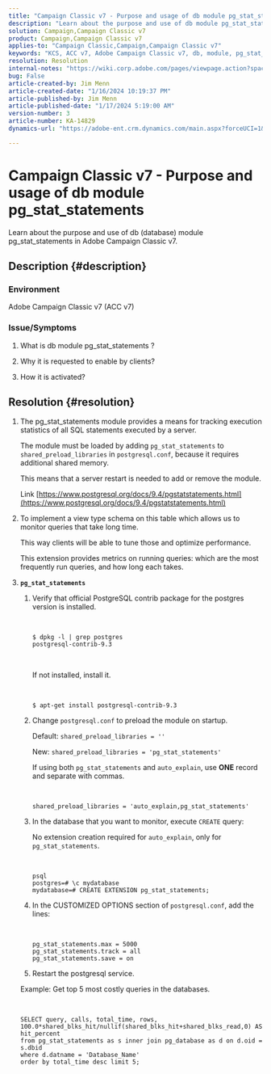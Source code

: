 ```yaml
---
title: "Campaign Classic v7 - Purpose and usage of db module pg_stat_statements"
description: "Learn about the purpose and use of db module pg_stat_statements in Adobe Campaign Classic v7."
solution: Campaign,Campaign Classic v7
product: Campaign,Campaign Classic v7
applies-to: "Campaign Classic,Campaign,Campaign Classic v7"
keywords: "KCS, ACC v7, Adobe Campaign Classic v7, db, module, pg_stat_statement, FAQ, PostgreSQL, postgres"
resolution: Resolution
internal-notes: "https://wiki.corp.adobe.com/pages/viewpage.action?spaceKey=neolane&title=Database+performance+optimization+-+Identify+bottleneck+queries+with+execution+statistics#Databaseperformanceoptimization-Identifybottleneckquerieswithexecutionstatistics-pg_stat_statements"
bug: False
article-created-by: Jim Menn
article-created-date: "1/16/2024 10:19:37 PM"
article-published-by: Jim Menn
article-published-date: "1/17/2024 5:19:00 AM"
version-number: 3
article-number: KA-14829
dynamics-url: "https://adobe-ent.crm.dynamics.com/main.aspx?forceUCI=1&pagetype=entityrecord&etn=knowledgearticle&id=aa8c1c54-bdb4-ee11-a569-6045bd006268"

---
```

# Campaign Classic v7 - Purpose and usage of db module pg_stat_statements


Learn about the purpose and use of db (database) module pg_stat_statements in Adobe Campaign Classic v7.

## Description {#description}


### Environment

Adobe Campaign Classic v7 (ACC v7)



### Issue/Symptoms

1. What is db module pg_stat_statements ?

2. Why it is requested to enable by clients?

3. How it is activated?


## Resolution {#resolution}


1. The pg_stat_statements module provides a means for tracking execution statistics of all SQL statements executed by a server.


    The module must be loaded by adding `pg_stat_statements` to `shared_preload_libraries` in `postgresql.conf`, because it requires additional shared memory.


    This means that a server restart is needed to add or remove the module.


    Link [https://www.postgresql.org/docs/9.4/pgstatstatements.html](https://www.postgresql.org/docs/9.4/pgstatstatements.html)
2. To implement a view type schema on this table which allows us to monitor queries that take long time.


    This way clients will be able to tune those and optimize performance.


    This extension provides metrics on running queries: which are the most frequently run queries, and how long each takes.
3. <b>`pg_stat_statements`</b>

    1. Verify that official PostgreSQL contrib package for the postgres version is installed.


        <br>

        ```
        $ dpkg -l | grep postgres
        postgresql-contrib-9.3
        ```



        <br>

        If not installed, install it.


        <br>

        ```
        $ apt-get install postgresql-contrib-9.3
        ```



        
    2. Change `postgresql.conf` to preload the module on startup.


        Default: `shared_preload_libraries = ''`


        New: `shared_preload_libraries = 'pg_stat_statements'`


        If using both `pg_stat_statements` and `auto_explain`, use <b>ONE</b> record and separate with commas.


        <br>

        ```
        shared_preload_libraries = 'auto_explain,pg_stat_statements'
        ```



        
    3. In the database that you want to monitor, execute `CREATE` query:


        No extension creation required for `auto_explain`, only for `pg_stat_statements`.


        <br>

        ```
        psql
        postgres=# \c mydatabase
        mydatabase=# CREATE EXTENSION pg_stat_statements;
        ```



        
    4. In the CUSTOMIZED OPTIONS section of `postgresql.conf`, add the lines:


        <br>

        ```
        pg_stat_statements.max = 5000
        pg_stat_statements.track = all
        pg_stat_statements.save = on
        ```


    5. Restart the postgresql service.



    Example: Get top 5 most costly queries in the databases.


    <br>

    ```
    SELECT query, calls, total_time, rows, 100.0*shared_blks_hit/nullif(shared_blks_hit+shared_blks_read,0) AS hit_percent
    from pg_stat_statements as s inner join pg_database as d on d.oid = s.dbid
    where d.datname = 'Database_Name'
    order by total_time desc limit 5;
    ```



    

